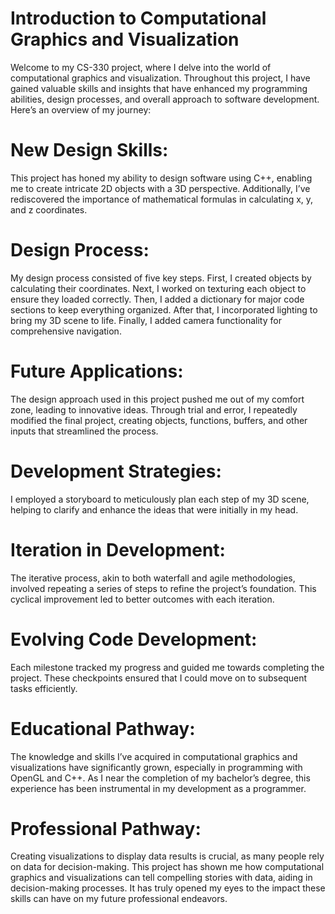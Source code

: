 # Introduction to Computational Graphics and Visualization
Welcome to my CS-330 project, where I delve into the world of computational graphics and visualization. Throughout this project, I have gained valuable skills and insights that have enhanced my programming abilities, design processes, and overall approach to software development. Here’s an overview of my journey:

# New Design Skills: 
This project has honed my ability to design software using C++, enabling me to create intricate 2D objects with a 3D perspective. Additionally, I’ve rediscovered the importance of mathematical formulas in calculating x, y, and z coordinates.

# Design Process: 
My design process consisted of five key steps. First, I created objects by calculating their coordinates. Next, I worked on texturing each object to ensure they loaded correctly. Then, I added a dictionary for major code sections to keep everything organized. After that, I incorporated lighting to bring my 3D scene to life. Finally, I added camera functionality for comprehensive navigation.

# Future Applications: 
The design approach used in this project pushed me out of my comfort zone, leading to innovative ideas. Through trial and error, I repeatedly modified the final project, creating objects, functions, buffers, and other inputs that streamlined the process.

# Development Strategies: 
I employed a storyboard to meticulously plan each step of my 3D scene, helping to clarify and enhance the ideas that were initially in my head.

# Iteration in Development: 
The iterative process, akin to both waterfall and agile methodologies, involved repeating a series of steps to refine the project’s foundation. This cyclical improvement led to better outcomes with each iteration.

# Evolving Code Development: 
Each milestone tracked my progress and guided me towards completing the project. These checkpoints ensured that I could move on to subsequent tasks efficiently.

# Educational Pathway: 
The knowledge and skills I’ve acquired in computational graphics and visualizations have significantly grown, especially in programming with OpenGL and C++. As I near the completion of my bachelor’s degree, this experience has been instrumental in my development as a programmer.

# Professional Pathway: 
Creating visualizations to display data results is crucial, as many people rely on data for decision-making. This project has shown me how computational graphics and visualizations can tell compelling stories with data, aiding in decision-making processes. It has truly opened my eyes to the impact these skills can have on my future professional endeavors.
